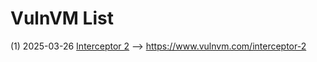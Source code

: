 # VulnVM List

(1) 2025-03-26 [Interceptor 2](./Interceptor%202.md) --> https://www.vulnvm.com/interceptor-2
